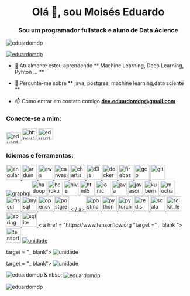 <h1 align = "center"> Olá 👋, sou Moisés Eduardo </h1>
<h3 align = "center"> Sou um programador fullstack e aluno de Data Acience </h3>

<p align = "left"> <img src = "https://komarev.com/ghpvc/?username=eduardomdp&label=Profile%20views&color=0e75b6&style=flat" alt = "eduardomdp" /> </p>

<p align = "left"> <a href = "https://github.com/ryo-ma/github-profile-trophy"> <img src = "https://github-profile-trophy.vercel.app/?username=eduardomdp" alt = "eduardomdp" /> </a> </p>

- 🌱 Atualmente estou aprendendo ** Machine Learning, Deep Learning, Pyhton ... **

- 💬 Pergunte-me sobre ** java, postgres, machine learning,data sciente **

- 📫 Como entrar em contato comigo **dev.eduardomdp@gmail.com**

<h3 align = "left"> Conecte-se a mim: </h3>
<p align = "left">
<a href="https://dev.to/eduardomdp" target="blank"> <img align = "center" src = "https://cdn.jsdelivr.net/npm/simple-icons@3.0.1 /icons/dev-dot-to.svg "alt =" eduardomdp "height =" 30 "width =" 40 "/> </a>
<a href =" https://linkedin.com/in/https:/ /www.linkedin.com/in/eduardodiogenes/ "target =" blank "> <img align =" center "src =" https://cdn.jsdelivr.net/npm/simple-icons@3.0.1/icons/ linkedin.svg "alt =" https://www.linkedin.com/in/eduardodiogenes/ "height =" 30 "width =" 40 "/> </a>
<a href =" https://kaggle.com / eduardomdp "target =" blank "> <img align =" center "src =" https://cdn.jsdelivr.net/npm/simple-icons@3.0.1/icons/kaggle.svg "alt = "eduardomdp" height = "30" width = "40" /> </a>
</p>

<h3 align = "left"> Idiomas e ferramentas: </h3>
<p align = "left"> <a href="https://angular.io" target="_blank"> <img src = "https://devicons.github.io/devicon/devicon.git/icons/ angularjs / angularjs-original.svg "alt =" angularjs "largura =" 40 "height =" 40 "/> </a> <a href =" https://www.arduino.cc/ "target =" _ blank " > <img src = "https://cdn.worldvectorlogo.com/logos/arduino-1.svg" alt = "arduino" width = "40" height = "40" /> </a> <a href = " https://aws.amazon.com "target =" _ blank "> <img src =" https://devicons.github.io/devicon/devicon.git/icons/amazonwebservices/amazonwebservices-original-wordmark.svg "alt = "aws"width = "40" height = "40" /> </a> <a href="https://canvasjs.com" target="_blank"> <img src = "https://raw.githubusercontent.com/ Hardik0307 / Hardik0307 / master / assets / canvasjs-charts.svg "alt =" canvasjs "width =" 40 "height =" 40 "/> </a> <a href =" https://www.chartjs.org " target = "_ blank"> <img src = "https://www.chartjs.org/media/logo-title.svg" alt = "chartjs" width = "40" height = "40" /> </a> <a href="https://d3js.org/" target="_blank"> <img src = "https://devicons.github.io/devicon/devicon.git/icons/d3js/d3js-original.svg "alt =" d3js "width = "40" height = "40" /> </a> <a href="https://www.docker.com/" target="_blank"> <img src = "https: //devicons.github .io / devicon / devicon.git / icons / docker / docker-original-wordmark.svg "alt =" docker "width =" 40 "height =" 40 "/> </a> <a href =" https: / /firebase.google.com/ "target =" _ blank "> <img src =" https://www.vectorlogo.zone/logos/firebase/firebase-icon.svg "alt =" firebase "width =" 40 "altura = "40" /> </a> <a href="https://cloud.google.com" target="_blank"> <img src = "https://www.vectorlogo.zone/logos/google_cloud/ google_cloud-icon.svg "alt =" gcp "width =" 40 "height =" 40 "/> </a> <a href="https://git-scm.com/" target="_blank"> <img src =" https://www.vectorlogo.zone/logos/git-scm/git-scm-icon.svg "alt =" git "width =" 40 "height =" 40 "/> </a> <a href =" https://graphql.org "target =" _ blank "> <img src =" https://www.vectorlogo.zone/logos/graphql/graphql-icon.svg "alt =" graphql "largura =" 40 "altura = "40" /> </a> <a href="https://hadoop.apache.org/" target="_blank"> <img src = "https://www.vectorlogo.zone/logos/apache_hadoop /apache_hadoop-icon.svg "alt ="hadoop "width =" 40 "height =" 40 "/> </a> <a href="https://heroku.com" target="_blank"> <img src =" https: //www.vectorlogo. zone / logos / heroku / heroku-icon.svg "alt =" heroku "width =" 40 "height =" 40 "/> </a> <a href =" https://hive.apache.org/ "target = "_ blank"> <img src = "https://www.vectorlogo.zone/logos/apache_hive/apache_hive-icon.svg" alt = "hive" width = "40" height = "40" /> </ a > <a href="https://www.w3.org/html/" target="_blank"> <img src = "https://devicons.github.io/devicon/devicon.git/icons/html5/ html5-original-wordmark.svg "alt = "html5" width = "40" height = "40" /> </a> <a href="https://ionicframework.com" target="_blank"> <img src = "https: // upload .wikimedia.org / wikipedia / commons / d / d1 / Ionic_Logo.svg "alt =" ionic "width =" 40 "height =" 40 "/> </a> <a href =" https://www.java .com "target =" _ blank "> <img src =" https://devicons.github.io/devicon/devicon.git/icons/java/java-original-wordmark.svg "alt =" java "width =" 40 "height =" 40 "/> </a> <a href="https://developer.mozilla.org/en-US/docs/Web/JavaScript" target="_blank"> <img src =" https : //devicons.github.io / devicon / devicon.git / icons / javascript / javascript-original.svg "alt =" javascript "width =" 40 "height =" 40 "/> </a> <a href =" https: // kubernetes. io "target =" _ blank "> <img src =" https://www.vectorlogo.zone/logos/kubernetes/kubernetes-icon.svg "alt =" kubernetes "width =" 40 "height =" 40 "/> </a> <a href="https://mochajs.org" target="_blank"> <img src = "https://www.vectorlogo.zone/logos/mochajs/mochajs-icon.svg" alt = "mocha" width = "40" height = "40" /> </a> <a href="https://www.microsoft.com/en-us/sql-server" target="_blank"> <img src = "https://cdn.worldvectorlogo.com/logos/microsoft-sql-server.svg" alt = "mssql" width = "40" height = "40" /> </a> <a href = " https://www.mysql.com/ "target =" _ blank "> <img src =" https://devicons.github.io/devicon/devicon.git/icons/mysql/mysql-original-wordmark.svg " alt = "mysql" width = "40" height = "40" /> </a> <a href="https://opencv.org/" target="_blank"> <img src = "https: // www.vectorlogo.zone/logos/opencv/opencv-icon.svg "alt =" opencv "width =" 40 "height =" 40 "/> </a> <a href =" https: //www.postgresql. org "target =" _ blank "> <img src = "https://devicons.github.io/devicon/devicon.git/icons/postgresql/postgresql-original-wordmark.svg" alt = "postgresql" width = "40" height = "40" /> < / a> <a href="https://postman.com" target="_blank"> <img src = "https://www.vectorlogo.zone/logos/getpostman/getpostman-icon.svg" alt = " postman "width =" 40 "height =" 40 "/> </a> <a href="https://www.python.org" target="_blank"> <img src =" https: // devicons. github.io/devicon/devicon.git/icons/python/python-original.svg "alt =" python "width =" 40 "height =" 40 "/> </a> <a href =" https: // pytorch.org/ "target = "_ blank"> <img src = "https://www.vectorlogo.zone/logos/pytorch/pytorch-icon.svg" alt = "pytorch" width = "40" height = "40" /> </ a> <a href="https://redis.io" target="_blank"> <img src = "https://devicons.github.io/devicon/devicon.git/icons/redis/redis-original- wordmark.svg "alt =" redis "width =" 40 "height =" 40 "/> </a> <a href="https://www.scala-lang.org" target="_blank"> <img src = "https://devicons.github.io/devicon/devicon.git/icons/scala/scala-original-wordmark.svg" alt = "scala" width = "40" height = "40" /> </ a> <a href = "https://scikit-learn.org/ "target =" _ blank "> <img src =" https://upload.wikimedia.org/wikipedia/commons/0/05/Scikit_learn_logo_small.svg "alt =" scikit_learn "largura = "40" height = "40" /> </a> <a href="https://spring.io/" target="_blank"> <img src = "https://www.vectorlogo.zone/ logos / springio / springio-icon.svg "alt =" spring "width =" 40 "height =" 40 "/> </a> <a href =" https://www.sqlite.org/ "target =" _blank "> <img src =" https://www.vectorlogo.zone/logos/sqlite/sqlite-icon.svg "alt =" sqlite "width =" 40 "height =" 40 "/> </a> < a href = "https://www.tensorflow.org "target =" _ blank "> <img src =" https://www.vectorlogo.zone/logos/tensorflow/tensorflow-icon.svg "alt =" tensorflow "width =" 40 "height =" 40 "/> </a> <a href="https://unity.com/" target="_blank"> <img src =" https://www.vectorlogo.zone/logos/unity3d /unity3d-icon.svg "alt =" unidade "largura =" 40 "altura =" 40 "/> </a> </p>target = "_ blank"> <img src = "https://www.vectorlogo.zone/logos/unity3d/unity3d-icon.svg" alt = "unidade" largura = "40" altura = "40" /> </ a> </p>target = "_ blank"> <img src = "https://www.vectorlogo.zone/logos/unity3d/unity3d-icon.svg" alt = "unidade" largura = "40" altura = "40" /> </ a> </p>

<p> <img align = "left" src = "https://github-readme-stats.vercel.app/api/top-langs?username=eduardomdp&show_icons=true&locale=en&layout=compact" alt = "eduardomdp" /> </p>

<p> & nbsp; <img align = "center" src = "https://github-readme-stats.vercel.app/api?username=eduardomdp&show_icons=true&locale=en" alt = "eduardomdp" /> </p>

<p> <img align = "center" src = "https://github-readme-streak-stats.herokuapp.com/?user=eduardomdp&" alt = "eduardomdp" /> </p>
